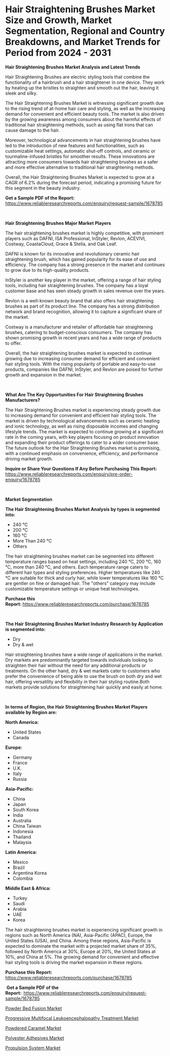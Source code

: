 <p><h1>Hair Straightening Brushes Market Size and Growth, Market Segmentation, Regional and Country Breakdowns, and Market Trends for Period from 2024 -  2031</h1></p><p><strong>Hair Straightening Brushes Market Analysis and Latest Trends</strong></p>
<p><p>Hair Straightening Brushes are electric styling tools that combine the functionality of a hairbrush and a hair straightener in one device. They work by heating up the bristles to straighten and smooth out the hair, leaving it sleek and silky.</p><p>The Hair Straightening Brushes Market is witnessing significant growth due to the rising trend of at-home hair care and styling, as well as the increasing demand for convenient and efficient beauty tools. The market is also driven by the growing awareness among consumers about the harmful effects of traditional hair straightening methods, such as using flat irons that can cause damage to the hair.</p><p>Moreover, technological advancements in hair straightening brushes have led to the introduction of new features and functionalities, such as customizable heat settings, automatic shut-off controls, and ceramic or tourmaline-infused bristles for smoother results. These innovations are attracting more consumers towards hair straightening brushes as a safer and more effective alternative to traditional hair straightening methods.</p><p>Overall, the Hair Straightening Brushes Market is expected to grow at a CAGR of 6.2% during the forecast period, indicating a promising future for this segment in the beauty industry.</p></p>
<p><strong>Get a Sample PDF of the Report:&nbsp;</strong> <a href="https://www.reliableresearchreports.com/enquiry/request-sample/1678785">https://www.reliableresearchreports.com/enquiry/request-sample/1678785</a></p>
<p>&nbsp;</p>
<p><strong>Hair Straightening Brushes Major Market Players</strong></p>
<p><p>The hair straightening brushes market is highly competitive, with prominent players such as DAFNI, ISA Professional, InStyler, Revlon, ACEVIVI, Costway, CoastaCloud, Grace & Stella, and Oak Leaf. </p><p>DAFNI is known for its innovative and revolutionary ceramic hair straightening brush, which has gained popularity for its ease of use and efficiency. The company has a strong presence in the market and continues to grow due to its high-quality products.</p><p>InStyler is another key player in the market, offering a range of hair styling tools, including hair straightening brushes. The company has a loyal customer base and has seen steady growth in sales revenue over the years.</p><p>Revlon is a well-known beauty brand that also offers hair straightening brushes as part of its product line. The company has a strong distribution network and brand recognition, allowing it to capture a significant share of the market.</p><p>Costway is a manufacturer and retailer of affordable hair straightening brushes, catering to budget-conscious consumers. The company has shown promising growth in recent years and has a wide range of products to offer.</p><p>Overall, the hair straightening brushes market is expected to continue growing due to increasing consumer demand for efficient and convenient hair styling tools. With the rising popularity of portable and easy-to-use products, companies like DAFNI, InStyler, and Revlon are poised for further growth and expansion in the market.</p></p>
<p>&nbsp;</p>
<p><strong>What Are The Key Opportunities For Hair Straightening Brushes Manufacturers?</strong></p>
<p><p>The Hair Straightening Brushes market is experiencing steady growth due to increasing demand for convenient and efficient hair styling tools. The market is driven by technological advancements such as ceramic heating and ionic technology, as well as rising disposable incomes and changing lifestyle trends. The market is expected to continue growing at a significant rate in the coming years, with key players focusing on product innovation and expanding their product offerings to cater to a wider consumer base. The future outlook for the Hair Straightening Brushes market is promising, with a continued emphasis on convenience, efficiency, and performance driving market growth.</p></p>
<p><strong>Inquire or Share Your Questions If Any Before Purchasing This Report:</strong> <a href="https://www.reliableresearchreports.com/enquiry/pre-order-enquiry/1678785">https://www.reliableresearchreports.com/enquiry/pre-order-enquiry/1678785</a></p>
<p>&nbsp;</p>
<p><strong>Market Segmentation</strong></p>
<p><strong>The Hair Straightening Brushes Market Analysis by types is segmented into:</strong></p>
<p><ul><li>240 °C</li><li>200 °C</li><li>160 °C</li><li>More Than 240 °C</li><li>Others</li></ul></p>
<p><p>The hair straightening brushes market can be segmented into different temperature ranges based on heat settings, including 240 °C, 200 °C, 160 °C, more than 240 °C, and others. Each temperature range caters to different hair types and styling preferences. Higher temperatures like 240 °C are suitable for thick and curly hair, while lower temperatures like 160 °C are gentler on fine or damaged hair. The "others" category may include customizable temperature settings or unique heat technologies.</p></p>
<p><strong>Purchase this Report:&nbsp;</strong><a href="https://www.reliableresearchreports.com/purchase/1678785">https://www.reliableresearchreports.com/purchase/1678785</a></p>
<p>&nbsp;</p>
<p><strong>The Hair Straightening Brushes Market Industry Research by Application is segmented into:</strong></p>
<p><ul><li>Dry</li><li>Dry & wet</li></ul></p>
<p><p>Hair straightening brushes have a wide range of applications in the market. Dry markets are predominantly targeted towards individuals looking to straighten their hair without the need for any additional products or treatments. On the other hand, dry & wet markets cater to customers who prefer the convenience of being able to use the brush on both dry and wet hair, offering versatility and flexibility in their hair styling routine.Both markets provide solutions for straightening hair quickly and easily at home.</p></p>
<p>&nbsp;</p>
<p><strong>In terms of Region, the Hair Straightening Brushes Market Players available by Region are:</strong></p>
<p>
    <p> <strong> North America: </strong>
        <ul>
            <li>United States</li>
            <li>Canada</li>
        </ul>
        </p> 
    <p> <strong> Europe: </strong>
        <ul>
            <li>Germany</li>
            <li>France</li>
            <li>U.K.</li>
            <li>Italy</li>
            <li>Russia</li>
        </ul>
        </p> 
    <p> <strong> Asia-Pacific: </strong>
        <ul>
            <li>China</li>
            <li>Japan</li>
            <li>South Korea</li>
            <li>India</li>
            <li>Australia</li>
            <li>China Taiwan</li>
            <li>Indonesia</li>
            <li>Thailand</li>
            <li>Malaysia</li>
        </ul>
        </p> 
    <p> <strong> Latin America: </strong>
        <ul>
            <li>Mexico</li>
            <li>Brazil</li>
            <li>Argentina Korea</li>
            <li>Colombia</li>
        </ul>
        </p> 
    <p> <strong> Middle East & Africa: </strong>
        <ul>
            <li>Turkey</li>
            <li>Saudi</li>
            <li>Arabia</li>
            <li>UAE</li>
            <li>Korea</li>
        </ul>
    </p>
    </p>
<p><p>The hair straightening brushes market is experiencing significant growth in regions such as North America (NA), Asia-Pacific (APAC), Europe, the United States (USA), and China. Among these regions, Asia-Pacific is expected to dominate the market with a projected market share of 35%, followed by North America at 30%, Europe at 20%, the United States at 10%, and China at 5%. The growing demand for convenient and effective hair styling tools is driving the market expansion in these regions.</p></p>
<p><strong>Purchase this Report: </strong><a href="https://www.reliableresearchreports.com/purchase/1678785">https://www.reliableresearchreports.com/purchase/1678785</a></p>
<p>&nbsp;<strong>Get a Sample PDF of the Report:&nbsp;&nbsp;</strong><a href="https://www.reliableresearchreports.com/enquiry/request-sample/1678785">https://www.reliableresearchreports.com/enquiry/request-sample/1678785</a></p>
<p><strong></strong></p>
<p><p><a href="https://medium.com/@emilywong49/powder-bed-fusion-market-insight-market-trends-growth-forecasted-from-2024-to-2031-fdd725aab60d">Powder Bed Fusion Market</a></p><p><a href="https://medium.com/@teresalittle41/progressive-multifocal-leukoencephalopathy-treatment-market-size-cagr-trends-2024-2030-fcd5db1f55a9">Progressive Multifocal Leukoencephalopathy Treatment Market</a></p><p><a href="https://medium.com/@emilywong49/analyzing-powdered-caramel-market-global-industry-perspective-and-forecast-2024-to-2031-3ba8b856be21">Powdered Caramel Market</a></p><p><a href="https://medium.com/@christinegreen87/polyester-adhesives-market-research-report-its-history-and-forecast-2024-to-2031-e1404ed0f14f">Polyester Adhesives Market</a></p><p><a href="https://medium.com/@teresalittle41/propulsion-system-market-exploring-market-share-market-trends-and-future-growth-e4f684886ea8">Propulsion System Market</a></p></p>